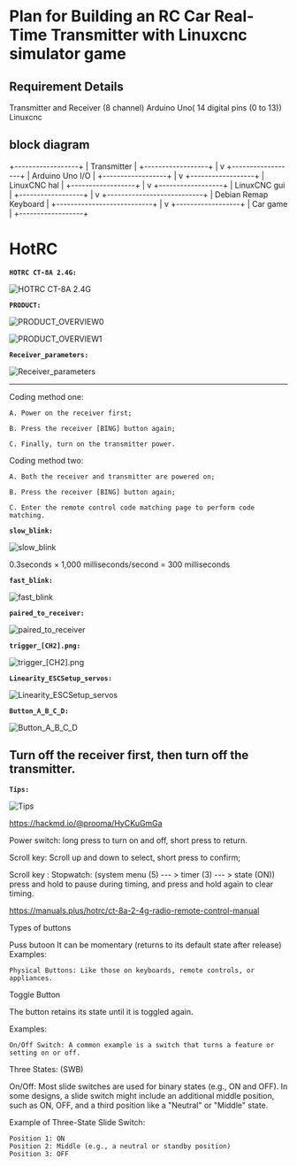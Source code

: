 

# Plan for Building an RC Car Real-Time Transmitter with Linuxcnc simulator game



## Requirement Details 
Transmitter and Receiver  (8 channel)
Arduino Uno( 14 digital pins (0 to 13))
Linuxcnc





## block diagram


+------------------+
|    Transmitter   |
+------------------+
         |
         v
+------------------+
|  Arduino Uno I/O |
+------------------+
         |
         v
+------------------+
|   LinuxCNC hal   |
+------------------+
         |
         v
+------------------+
|   LinuxCNC gui   |
+------------------+
         |
         v
+---------------------------+
|   Debian Remap Keyboard   |
+---------------------------+
         |
         v
+------------------+
|   Car game       |
+------------------+




# HotRC


**`HOTRC CT-8A 2.4G:`**

![HOTRC CT-8A 2.4G](png/HOTRC_CT_8A_2.4G/HOTRC_CT-8A_2.4G.png)




**`PRODUCT:`**

![PRODUCT_OVERVIEW0](png/HOTRC_CT_8A_2.4G/PRODUCT_OVERVIEW0.png)

![PRODUCT_OVERVIEW1](png/HOTRC_CT_8A_2.4G/PRODUCT_OVERVIEW1.png)


**`Receiver_parameters:`**

![Receiver_parameters](png/HOTRC_CT_8A_2.4G/Receiver_parameters.png)

--------------------------





Coding method one:

    A. Power on the receiver first;
    
    B. Press the receiver [BING] button again;
    
    C. Finally, turn on the transmitter power.

Coding method two:

    A. Both the receiver and transmitter are powered on;
    
    B. Press the receiver [BING] button again;
    
    C. Enter the remote control code matching page to perform code matching.


**`slow_blink:`**

![slow_blink](png/HOTRC_CT_8A_2.4G/slow_blink.gif)

0.3seconds × 1,000 milliseconds/second = 300  milliseconds


**`fast_blink:`**

![fast_blink](png/HOTRC_CT_8A_2.4G/fast_blink.gif)


**`paired_to_receiver:`**

![paired_to_receiver](png/HOTRC_CT_8A_2.4G/paired_to_receiver.png)










**`trigger_[CH2].png:`**

![trigger_[CH2].png](png/HOTRC_CT_8A_2.4G/trigger_[CH2].png)


**`Linearity_ESCSetup_servos:`**

![Linearity_ESCSetup_servos](png/HOTRC_CT_8A_2.4G/Linearity_ESCSetup_servos.png)


**`Button_A_B_C_D:`**

![Button_A_B_C_D](png/HOTRC_CT_8A_2.4G/Button_A_B_C_D.gif)



## Turn off the receiver first, then turn off the transmitter.

**`Tips:`**

![Tips](png/HOTRC_CT_8A_2.4G/Tips.gif)


https://hackmd.io/@prooma/HyCKuGmGa




Power switch: long press to turn on and off, short press to return.


Scroll key: Scroll up and down to select, short press to confirm; 

Scroll key : Stopwatch: (system menu (5) --- > timer (3) --- > state (ON))
press and hold to pause during timing, and press and hold again to clear timing.

    
    
https://manuals.plus/hotrc/ct-8a-2-4g-radio-remote-control-manual















Types of buttons


Puss butoon
 It can be momentary (returns to its default state after release) 
Examples:

    Physical Buttons: Like those on keyboards, remote controls, or appliances.
    
    
Toggle Button

The button retains its state until it is toggled again.

Examples:

    On/Off Switch: A common example is a switch that turns a feature or setting on or off.



Three States: (SWB)

On/Off: Most slide switches are used for binary states (e.g., ON and OFF).
In some designs, a slide switch might include an additional middle position, such as ON, OFF, and a third position like a "Neutral" or "Middle" state.

Example of Three-State Slide Switch:

    Position 1: ON
    Position 2: Middle (e.g., a neutral or standby position)
    Position 3: OFF







